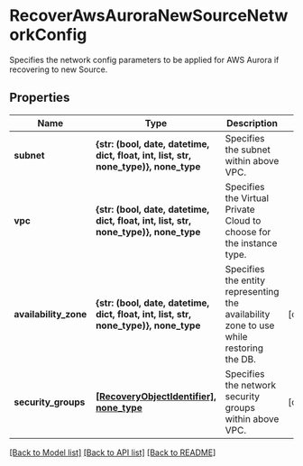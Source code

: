 # RecoverAwsAuroraNewSourceNetworkConfig

Specifies the network config parameters to be applied for AWS Aurora if recovering to new Source.

## Properties
Name | Type | Description | Notes
------------ | ------------- | ------------- | -------------
**subnet** | **{str: (bool, date, datetime, dict, float, int, list, str, none_type)}, none_type** | Specifies the subnet within above VPC. | 
**vpc** | **{str: (bool, date, datetime, dict, float, int, list, str, none_type)}, none_type** | Specifies the Virtual Private Cloud to choose for the instance type. | 
**availability_zone** | **{str: (bool, date, datetime, dict, float, int, list, str, none_type)}, none_type** | Specifies the entity representing the availability zone to use while restoring the DB. | [optional] 
**security_groups** | [**[RecoveryObjectIdentifier], none_type**](RecoveryObjectIdentifier.md) | Specifies the network security groups within above VPC. | [optional] 

[[Back to Model list]](../README.md#documentation-for-models) [[Back to API list]](../README.md#documentation-for-api-endpoints) [[Back to README]](../README.md)


